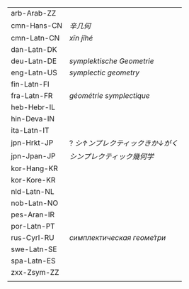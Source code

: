 | | |
|-|-|
| arb-Arab-ZZ |  |
| cmn-Hans-CN | _辛几何_ |
| cmn-Latn-CN | _xīn jǐhé_ |
| dan-Latn-DK |  |
| deu-Latn-DE | _symplektische Geometrie_ |
| eng-Latn-US | _symplectic geometry_ |
| fin-Latn-FI |  |
| fra-Latn-FR | _géométrie symplectique_ |
| heb-Hebr-IL |  |
| hin-Deva-IN |  |
| ita-Latn-IT |  |
| jpn-Hrkt-JP | ? _シ↑ンプレクティックきか↓がく_ |
| jpn-Jpan-JP | _シンプレクティック幾何学_ |
| kor-Hang-KR |  |
| kor-Kore-KR |  |
| nld-Latn-NL |  |
| nob-Latn-NO |  |
| pes-Aran-IR |  |
| por-Latn-PT |  |
| rus-Cyrl-RU | _симплектическая геоме́три_ |
| swe-Latn-SE |  |
| spa-Latn-ES |  |
| zxx-Zsym-ZZ |  |
|  |  |
